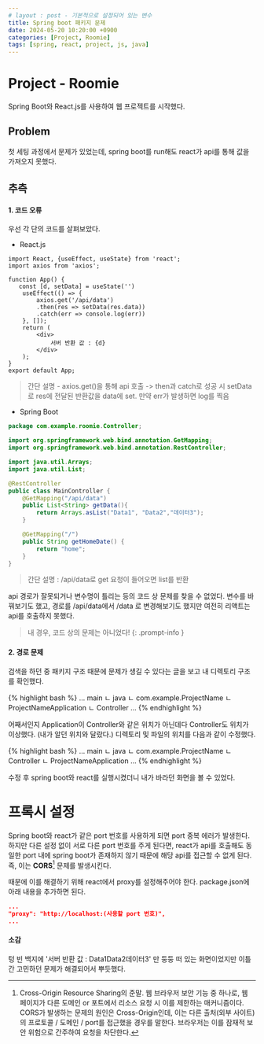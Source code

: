 ```yaml
---
# layout : post - 기본적으로 설정되어 있는 변수
title: Spring boot 패키지 문제
date: 2024-05-20 10:20:00 +0900
categories: [Project, Roomie]
tags: [spring, react, project, js, java]
---
```


# Project - Roomie
Spring Boot와 React.js를 사용하여 웹 프로젝트를 시작했다.

## Problem
첫 세팅 과정에서 문제가 있었는데, spring boot를 run해도 react가 api를 통해 값을 가져오지 못했다.

## 추측
#### 1. 코드 오류
우선 각 단의 코드를 살펴보았다.

- React.js

```react
import React, {useEffect, useState} from 'react';
import axios from 'axios';

function App() {
   const [d, setData] = useState('')
    useEffect(() => {
        axios.get('/api/data')
        .then(res => setData(res.data))
        .catch(err => console.log(err))
    }, []);
    return (
        <div>
            서버 반환 값 : {d}
        </div>
    );
}
export default App;

```

> 간단 설명 - axios.get()을 통해 api 호출 -> then과 catch로 성공 시 setData로 res에 전달된 반환값을 data에 set. 만약 err가 발생하면 log를 찍음

- Spring Boot

```java
package com.example.roomie.Controller;

import org.springframework.web.bind.annotation.GetMapping;
import org.springframework.web.bind.annotation.RestController;

import java.util.Arrays;
import java.util.List;

@RestController
public class MainController {
    @GetMapping("/api/data")
    public List<String> getData(){
        return Arrays.asList("Data1", "Data2","데이터3");
    }

    @GetMapping("/")
    public String getHomeDate() {
        return "home";
    }
}
```
> 간단 설명 : /api/data로 get 요청이 들어오면 list를 반환

api 경로가 잘못되거나 변수명이 틀리는 등의 코드 상 문제를 찾을 수 없었다.
변수를 바꿔보기도 했고, 경로를 /api/data에서 /data 로 변경해보기도 했지만 여전히 리액트는 api를 호출하지 못했다.

> 내 경우, 코드 상의 문제는 아니었다!
{: .prompt-info }



#### 2. 경로 문제

검색을 하던 중 패키지 구조 때문에 문제가 생길 수 있다는 글을 보고 내 디렉토리 구조를 확인했다.

{% highlight bash %}
...
    main
      ㄴ java
        ㄴ com.example.ProjectName
           ㄴ ProjectNameApplication
      ㄴ Controller
...
{% endhighlight %}

어째서인지 Application이 Controller와 같은 위치가 아닌데다 Controller도 위치가 이상했다. (내가 알던 위치와 달랐다.) 디렉토리 및 파일의 위치를 다음과 같이 수정했다.

{% highlight bash %}
...
    main
      ㄴ java
        ㄴ com.example.ProjectName
           ㄴ Controller
           ㄴ ProjectNameApplication
...
{% endhighlight %}

수정 후 spring boot와 react를 실행시켰더니 내가 바라던 화면을 볼 수 있었다.


# 프록시 설정
Spring boot와 react가 같은 port 번호를 사용하게 되면 port 중복 에러가 발생한다. 하지만 다른 설정 없이 서로 다른 port 번호를 주게 된다면, react가 api를 호출해도 동일한 port 내에 spring boot가 존재하지 않기 때문에 해당 api를 접근할 수 없게 된다. 즉, 이는 **CORS**[^foot] 문제를 발생시킨다.<br/>

때문에 이를 해결하기 위해 react에서 proxy를 설정해주어야 한다. package.json에 아래 내용을 추가하면 된다.<br/>

```json
...
"proxy": "http://localhost:(사용할 port 번호)",
...
```

#### 소감
텅 빈 백지에 '서버 반환 값 : Data1Data2데이터3' 만 둥둥 떠 있는 화면이었지만 이틀간 고민하던 문제가 해결되어서 뿌듯했다.

[^foot]: Cross-Origin Resource Sharing의 준말. 웹 브라우저 보안 기능 중 하나로, 웹 페이지가 다른 도메인 or 포트에서 리소스 요청 시 이를 제한하는 매커니즘이다. CORS가 발생하는 문제의 원인은 Cross-Origin인데, 이는 다른 출처(외부 사이트)의 프로토콜 / 도메인 / port를 접근했을 경우를 말한다. 브라우저는 이를 잠재적 보안 위험으로 간주하여 요청을 차단한다.